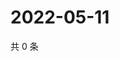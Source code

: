 # 2022-05-11

共 0 条

<!-- BEGIN WEIBO -->
<!-- 最后更新时间 Wed May 11 2022 12:35:50 GMT+0800 (China Standard Time) -->

<!-- END WEIBO -->
